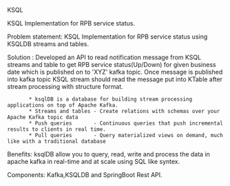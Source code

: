 KSQL

KSQL Implementation for RPB service status.

Problem statement: KSQL Implementation for RPB service status using KSQLDB streams and tables.

Solution : Developed an API to read notification message from KSQL streams and table to get RPB service status(Up/Down) for given business date which is published on to 'XYZ' kafka topic. Once message is published into kafka topic KSQL stream should read the message put into KTable after stream processing with structure format.

           * ksqlDB is a database for building stream processing applications on top of Apache Kafka.
           * Streams and tables - Create relations with schemas over your Apache Kafka topic data
           * Push queries       - Continuous queries that push incremental results to clients in real time.
           * Pull queries       - Query materialized views on demand, much like with a traditional database

Benefits: ksqlDB allow you to query, read, write and process the data in apache kafka in real-time and at scale using SQL like syntex.

Components: Kafka,KSQLDB and SpringBoot Rest API.
